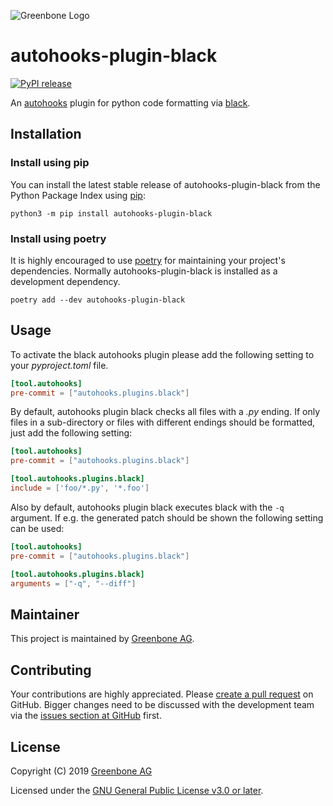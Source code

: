 ![Greenbone Logo](https://www.greenbone.net/wp-content/uploads/gb_new-logo_horizontal_rgb_small.png)

# autohooks-plugin-black

[![PyPI release](https://img.shields.io/pypi/v/autohooks-plugin-black.svg)](https://pypi.org/project/autohooks-plugin-black/)

An [autohooks](https://github.com/greenbone/autohooks) plugin for python code
formatting via [black](https://github.com/ambv/black).

## Installation

### Install using pip

You can install the latest stable release of autohooks-plugin-black from the
Python Package Index using [pip](https://pip.pypa.io/):

    python3 -m pip install autohooks-plugin-black

### Install using poetry

It is highly encouraged to use [poetry](https://python-poetry.org) for
maintaining your project's dependencies. Normally autohooks-plugin-black is
installed as a development dependency.

    poetry add --dev autohooks-plugin-black

## Usage

To activate the black autohooks plugin please add the following setting to your
*pyproject.toml* file.

```toml
[tool.autohooks]
pre-commit = ["autohooks.plugins.black"]
```

By default, autohooks plugin black checks all files with a *.py* ending. If only
files in a sub-directory or files with different endings should be formatted,
just add the following setting:

```toml
[tool.autohooks]
pre-commit = ["autohooks.plugins.black"]

[tool.autohooks.plugins.black]
include = ['foo/*.py', '*.foo']
```

Also by default, autohooks plugin black executes black with the `-q` argument.
If e.g. the generated patch should be shown the following setting can be used:

```toml
[tool.autohooks]
pre-commit = ["autohooks.plugins.black"]

[tool.autohooks.plugins.black]
arguments = ["-q", "--diff"]
```

## Maintainer

This project is maintained by [Greenbone AG](https://www.greenbone.net/).

## Contributing

Your contributions are highly appreciated. Please
[create a pull request](https://github.com/greenbone/autohooks-plugin-black/pulls)
on GitHub. Bigger changes need to be discussed with the development team via the
[issues section at GitHub](https://github.com/greenbone/autohooks-plugin-black/issues)
first.

## License

Copyright (C) 2019 [Greenbone AG](https://www.greenbone.net/)

Licensed under the [GNU General Public License v3.0 or later](LICENSE).
